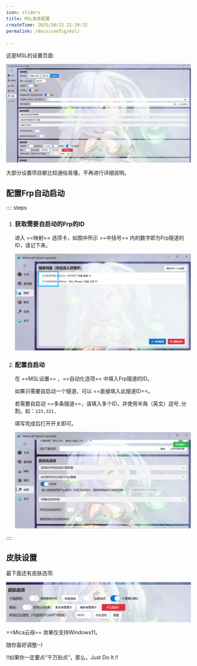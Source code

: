 ```yaml
---
icon: sliders
title: MSL本体配置
createTime: 2025/10/12 21:19:32
permalink: /docs/config/msl/

---
```


这是MSL的设置页面:

![image-20251016145702009](./assets/image-20251016145702009.png)

大部分设置项目都比较通俗易懂，不再进行详细说明。

## 配置Frp自动启动

:::: steps

1. ### 获取需要自启动的Frp的ID

   进入 ==映射== 选项卡，如图中所示 ==中括号== 内的数字即为Frp隧道的ID，请记下来。

   ![image-20251016145957008](./assets/image-20251016145957008.png)

2. ### 配置自启动

   在 ==MSL设置== ，==自动化选项== 中填入Frp隧道的ID。

   如果只需要自启动一个隧道，可以 ==直接填入此隧道ID==。

   若需要自启动 ==多条隧道==，请填入多个ID，并使用半角（英文）逗号`,`分割。如：`123,321,`

   填写完成后打开开关即可。

   ![image-20251016150336762](./assets/image-20251016150336762.png)

   

::::

## 皮肤设置

最下面还有皮肤选项:

![image-20251016150411205](./assets/image-20251016150411205.png)

==Mica云母== 效果仅支持Windows11。

随你喜好调整:-)

!!如果你一定要点“千万别点”，那么，Just Do It.!!

